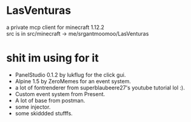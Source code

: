 # LasVenturas
a private mcp client for minecraft 1.12.2 <br />
src is in src/minecraft -> me/srgantmoomoo/LasVenturas
# shit im using for it
- PanelStudio 0.1.2 by lukflug for the click gui.
- Alpine 1.5 by ZeroMemes for an event system.
- a lot of fontrenderer from superblaubeere27's youtube tutorial lol :).
- Custom event system from Present.
- A lot of base from postman.
- some injector.
- some skiddded stufffs.
